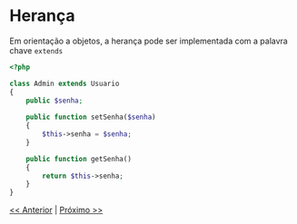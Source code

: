 # Herança

Em orientação a objetos, a herança pode ser implementada com a palavra chave `extends`

```php
<?php

class Admin extends Usuario
{
    public $senha;
    
    public function setSenha($senha)
    {
        $this->senha = $senha;
    }

    public function getSenha()
    {
        return $this->senha;
    }
}
```

[<< Anterior](https://github.com/agenciasys/as-capacita/blob/master/PHP-OO/Objeto2.md#objeto)
|
[Próximo >>](#)
